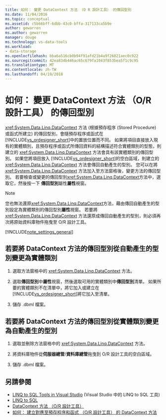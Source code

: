 ```yaml
---
title: 如何： 變更 DataContext 方法 （O R 設計工具） 的傳回型別
ms.date: 11/04/2016
ms.topic: conceptual
ms.assetid: c5b66bff-6dbb-43c0-bffa-317133ca5b9e
author: gewarren
ms.author: gewarren
manager: douge
ms.technology: vs-data-tools
ms.workload:
- data-storage
ms.openlocfilehash: bba6a516cb0b94f91afd21b4a9f26821aec0c922
ms.sourcegitcommit: 42ea834b446ac65c679fa1043f853bea5f1c9c95
ms.translationtype: MT
ms.contentlocale: zh-TW
ms.lasthandoff: 04/19/2018
---
```

# <a name="how-to-change-the-return-type-of-a-datacontext-method-or-designer"></a>如何： 變更 DataContext 方法 （O/R 設計工具） 的傳回型別
<xref:System.Data.Linq.DataContext> 方法 (根據預存程序 (Stored Procedure) 或函式所建立) 的傳回型別，會隨預存程序或函式在 [!INCLUDE[vs_ordesigner_short](../data-tools/includes/vs_ordesigner_short_md.md)]中的置放位置而不同。 如果將項目直接放入現有的實體類別，且預存程序或函式所傳回資料的結構描述符合實體類別的型態，則建立的 <xref:System.Data.Linq.DataContext> 方法會具有該實體類別的傳回型別。 如果您將項目放入 [!INCLUDE[vs_ordesigner_short](../data-tools/includes/vs_ordesigner_short_md.md)]的空白區域，則建立的 <xref:System.Data.Linq.DataContext> 方法會傳回自動產生的型別。 您可以在將 <xref:System.Data.Linq.DataContext> 方法加入至方法窗格後，變更方法的傳回型別。 若要檢查或變更的傳回型別<xref:System.Data.Linq.DataContext>方法中，選取它，然後按一下 **傳回型別**屬性**屬性**視窗。

> [!NOTE]
>  您也無法還原<xref:System.Data.Linq.DataContext>方法，藉由傳回自動產生的型別設定為實體類別的傳回型別**屬性**視窗。 若要將 <xref:System.Data.Linq.DataContext> 方法還原成傳回自動產生的型別，則必須再次將原始資料庫物件拖曳至 O/R 設計工具。

[!INCLUDE[note_settings_general](../data-tools/includes/note_settings_general_md.md)]

## <a name="to-change-the-return-type-of-a-datacontext-method-from-the-auto-generated-type-to-an-entity-class"></a>若要將 DataContext 方法的傳回型別從自動產生的型別變更為實體類別

1.  選取方法窗格中的 <xref:System.Data.Linq.DataContext> 方法。

2.  選取**傳回型別**中**屬性**視窗，然後選取可用的實體類別中**傳回型別**清單。 如果所要的實體類別不在清單中，將它加入或建立在[!INCLUDE[vs_ordesigner_short](../data-tools/includes/vs_ordesigner_short_md.md)]將它加入至清單。

3.  儲存 .dbml 檔案。

## <a name="to-change-the-return-type-of-a-datacontext-method-from-an-entity-class-back-to-the-auto-generated-type"></a>若要將 DataContext 方法的傳回型別從實體類別變更為自動產生的型別

1.  選取並刪除方法窗格中的 <xref:System.Data.Linq.DataContext> 方法。

2.  將資料庫物件從**伺服器總管**/**資料庫總管**拖曳到 O/R 設計工具的空白區域。

3.  儲存 .dbml 檔案。

## <a name="see-also"></a>另請參閱

- [LINQ to SQL Tools in Visual Studio](../data-tools/linq-to-sql-tools-in-visual-studio2.md) (Visual Studio 中的 LINQ to SQL 工具)
- [LINQ to SQL](/dotnet/framework/data/adonet/sql/linq/index)
- [DataContext 方法 （O/R 設計工具）](../data-tools/datacontext-methods-o-r-designer.md)
- [如何： 建立對應至預存程序和函式 （O/R 設計工具） 的 DataContext 方法](../data-tools/how-to-create-datacontext-methods-mapped-to-stored-procedures-and-functions-o-r-designer.md)
